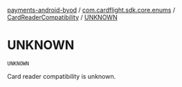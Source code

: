 [payments-android-byod](../../index.md) / [com.cardflight.sdk.core.enums](../index.md) / [CardReaderCompatibility](index.md) / [UNKNOWN](./-u-n-k-n-o-w-n.md)

# UNKNOWN

`UNKNOWN`

Card reader compatibility is unknown.

